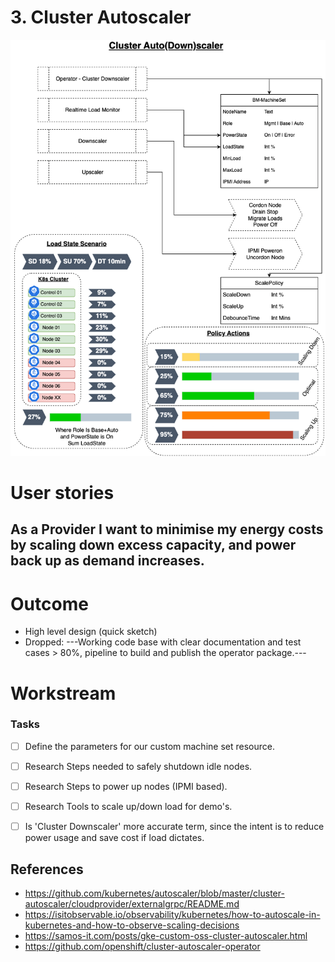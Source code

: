 # 3. Cluster Autoscaler

![Akash-Cluster-Autoscaler.png](Akash-Cluster-Autoscaler.png)

# User stories

## As a Provider I want to minimise my energy costs by scaling down excess capacity, and power back up as demand increases.

# Outcome

- High level design (quick sketch)
- Dropped: ---Working code base with clear documentation and test cases > 80%, pipeline to build and publish the operator package.---

# Workstream

### Tasks

- [ ] Define the parameters for our custom machine set resource.
- [ ] Research Steps needed to safely shutdown idle nodes.
- [ ] Research Steps to power up nodes (IPMI based).
- [ ] Research Tools to scale up/down load for demo's.
- [ ] Is 'Cluster Downscaler' more accurate term, since the intent is to reduce power usage and save cost if load dictates. 


## References

- https://github.com/kubernetes/autoscaler/blob/master/cluster-autoscaler/cloudprovider/externalgrpc/README.md
- https://isitobservable.io/observability/kubernetes/how-to-autoscale-in-kubernetes-and-how-to-observe-scaling-decisions
- https://samos-it.com/posts/gke-custom-oss-cluster-autoscaler.html
- https://github.com/openshift/cluster-autoscaler-operator
